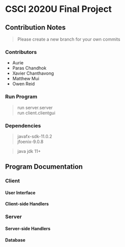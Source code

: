 # CSCI 2020U Final Project

## Contribution Notes  

> Please create a new branch for your own commits

### Contributors  

- Aurie  
- Paras Chandhok  
- Xavier Chanthavong  
- Matthew Mui  
- Owen Reid  

### Run Program  

> run server.server  
> run client.clientgui  

### Dependencies  

> javafx-sdk-11.0.2  
> jfoenix-9.0.8

> java jdk 11+  

## Program Documentation  

### Client  

#### User Interface  

#### Client-side Handlers  

### Server  

#### Server-side Handlers  

#### Database  
